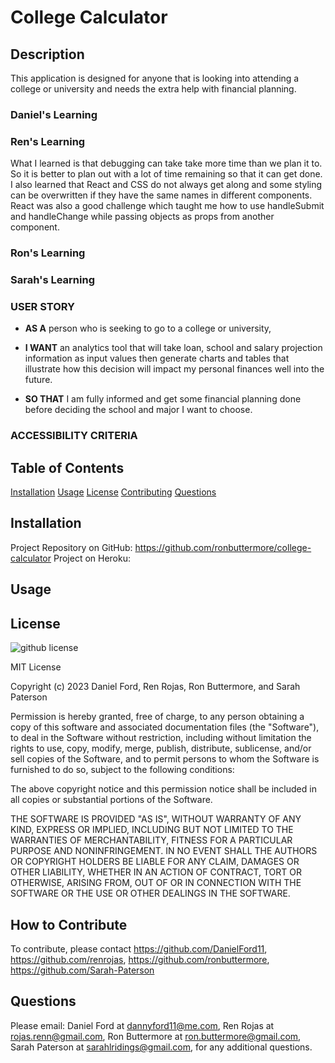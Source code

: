 # College Calculator

## Description
This application is designed for anyone that is looking into attending a college or university and needs the extra help with financial planning.

### Daniel's Learning

### Ren's Learning
What I learned is that debugging can take take more time than we plan it to. So it is better to plan out with a lot of time remaining so that it can get done. I also learned that React and CSS do not always get along and some styling can be overwritten if they have the same names in different components. React was also a good challenge which taught me how to use handleSubmit and handleChange while passing objects as props from another component.


### Ron's Learning

### Sarah's Learning

### USER STORY
- **AS A** person who is seeking to go to a college or university,

- **I WANT** an analytics tool that will take loan, school and salary projection information as input values then generate charts and tables that illustrate how this decision will impact my personal finances well into the future.

- **SO THAT** I am fully informed and get some financial planning done before deciding the school and major I want to choose.

### ACCESSIBILITY CRITERIA


## Table of Contents
[Installation](#Installation)
[Usage](#Usage)
[License](#License)
[Contributing](#Contributing)
[Questions](#Questions)

## Installation
Project Repository on GitHub: https://github.com/ronbuttermore/college-calculator
Project on Heroku: 

## Usage

## License

![github license](https://img.shields.io/badge/License-MIT-yellowgreen.svg)

MIT License

Copyright (c) 2023 Daniel Ford, Ren Rojas, Ron Buttermore, and Sarah Paterson

Permission is hereby granted, free of charge, to any person obtaining a copy
of this software and associated documentation files (the "Software"), to deal
in the Software without restriction, including without limitation the rights
to use, copy, modify, merge, publish, distribute, sublicense, and/or sell
copies of the Software, and to permit persons to whom the Software is
furnished to do so, subject to the following conditions:

The above copyright notice and this permission notice shall be included in all
copies or substantial portions of the Software.

THE SOFTWARE IS PROVIDED "AS IS", WITHOUT WARRANTY OF ANY KIND, EXPRESS OR
IMPLIED, INCLUDING BUT NOT LIMITED TO THE WARRANTIES OF MERCHANTABILITY,
FITNESS FOR A PARTICULAR PURPOSE AND NONINFRINGEMENT. IN NO EVENT SHALL THE
AUTHORS OR COPYRIGHT HOLDERS BE LIABLE FOR ANY CLAIM, DAMAGES OR OTHER
LIABILITY, WHETHER IN AN ACTION OF CONTRACT, TORT OR OTHERWISE, ARISING FROM,
OUT OF OR IN CONNECTION WITH THE SOFTWARE OR THE USE OR OTHER DEALINGS IN THE
SOFTWARE.


## How to Contribute
To contribute, please contact https://github.com/DanielFord11, https://github.com/renrojas, https://github.com/ronbuttermore, https://github.com/Sarah-Paterson


## Questions
Please email:
Daniel Ford at <dannyford11@me.com>,
Ren Rojas at <rojas.renn@gmail.com>,
Ron Buttermore at <ron.buttermore@gmail.com>,
Sarah Paterson at <sarahlridings@gmail.com>,
for any additional questions.
